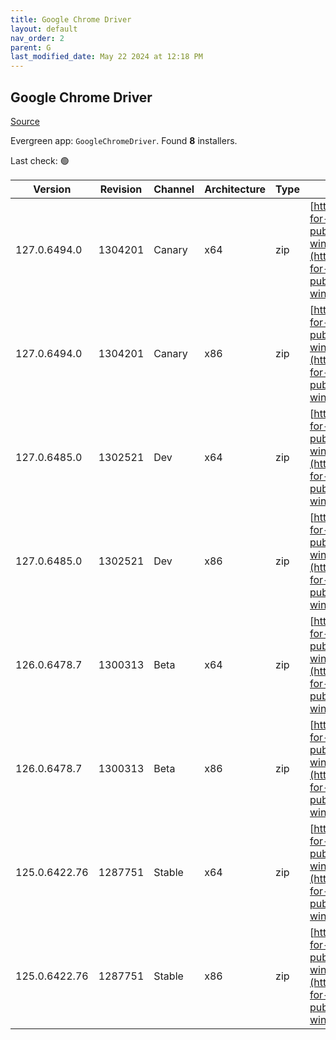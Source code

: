 ```yaml
---
title: Google Chrome Driver
layout: default
nav_order: 2
parent: G
last_modified_date: May 22 2024 at 12:18 PM
---
```


## Google Chrome Driver

[Source](https://googlechromelabs.github.io/chrome-for-testing/)

Evergreen app: `GoogleChromeDriver`. Found **8** installers.

Last check: 🟢

| Version       | Revision | Channel | Architecture | Type | URI                                                                                                                                                                                                        |
| ------------- | -------- | ------- | ------------ | ---- | ---------------------------------------------------------------------------------------------------------------------------------------------------------------------------------------------------------- |
| 127.0.6494.0  | 1304201  | Canary  | x64          | zip  | [https://storage.googleapis.com/chrome-for-testing-public/127.0.6494.0/win64/chromedriver-win64.zip](https://storage.googleapis.com/chrome-for-testing-public/127.0.6494.0/win64/chromedriver-win64.zip)   |
| 127.0.6494.0  | 1304201  | Canary  | x86          | zip  | [https://storage.googleapis.com/chrome-for-testing-public/127.0.6494.0/win32/chromedriver-win32.zip](https://storage.googleapis.com/chrome-for-testing-public/127.0.6494.0/win32/chromedriver-win32.zip)   |
| 127.0.6485.0  | 1302521  | Dev     | x64          | zip  | [https://storage.googleapis.com/chrome-for-testing-public/127.0.6485.0/win64/chromedriver-win64.zip](https://storage.googleapis.com/chrome-for-testing-public/127.0.6485.0/win64/chromedriver-win64.zip)   |
| 127.0.6485.0  | 1302521  | Dev     | x86          | zip  | [https://storage.googleapis.com/chrome-for-testing-public/127.0.6485.0/win32/chromedriver-win32.zip](https://storage.googleapis.com/chrome-for-testing-public/127.0.6485.0/win32/chromedriver-win32.zip)   |
| 126.0.6478.7  | 1300313  | Beta    | x64          | zip  | [https://storage.googleapis.com/chrome-for-testing-public/126.0.6478.7/win64/chromedriver-win64.zip](https://storage.googleapis.com/chrome-for-testing-public/126.0.6478.7/win64/chromedriver-win64.zip)   |
| 126.0.6478.7  | 1300313  | Beta    | x86          | zip  | [https://storage.googleapis.com/chrome-for-testing-public/126.0.6478.7/win32/chromedriver-win32.zip](https://storage.googleapis.com/chrome-for-testing-public/126.0.6478.7/win32/chromedriver-win32.zip)   |
| 125.0.6422.76 | 1287751  | Stable  | x64          | zip  | [https://storage.googleapis.com/chrome-for-testing-public/125.0.6422.76/win64/chromedriver-win64.zip](https://storage.googleapis.com/chrome-for-testing-public/125.0.6422.76/win64/chromedriver-win64.zip) |
| 125.0.6422.76 | 1287751  | Stable  | x86          | zip  | [https://storage.googleapis.com/chrome-for-testing-public/125.0.6422.76/win32/chromedriver-win32.zip](https://storage.googleapis.com/chrome-for-testing-public/125.0.6422.76/win32/chromedriver-win32.zip) |
